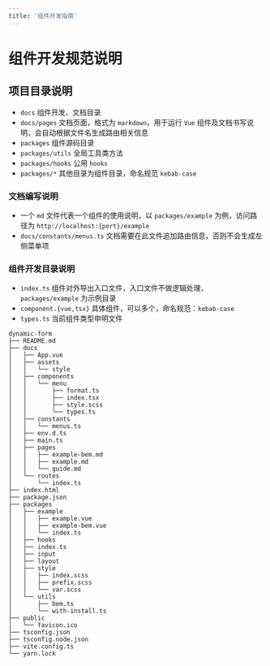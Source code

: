 ```yaml
---
title: '组件开发指南'
---
```


# 组件开发规范说明

## 项目目录说明

- `docs` 组件开发、文档目录
- `docs/pages` 文档页面，格式为 `markdown`，用于运行 `Vue` 组件及文档书写说明，会自动根据文件名生成路由相关信息
- `packages` 组件源码目录
- `packages/utils` 全局工具类方法
- `packages/hooks` 公用 `hooks`
- `packages/*` 其他目录为组件目录，命名规范 `kebab-case`

### 文档编写说明

- 一个 `md` 文件代表一个组件的使用说明，以 `packages/example` 为例，访问路径为 `http://localhost:{port}/example`
- `docs/constants/menus.ts` 文档需要在此文件追加路由信息，否则不会生成左侧菜单项

### 组件开发目录说明

- `index.ts` 组件对外导出入口文件，入口文件不做逻辑处理， `packages/example` 为示例目录
- `component.{vue,tsx}` 具体组件，可以多个，命名规范：`kebab-case`
- `types.ts` 当前组件类型申明文件

```text
dynamic-form
├── README.md
├── docs
│   ├── App.vue
│   ├── assets
│   │   └── style
│   ├── components
│   │   └── menu
│   │       ├── format.ts
│   │       ├── index.tsx
│   │       ├── style.scss
│   │       └── types.ts
│   ├── constants
│   │   └── menus.ts
│   ├── env.d.ts
│   ├── main.ts
│   ├── pages
│   │   ├── example-bem.md
│   │   ├── example.md
│   │   └── guide.md
│   └── routes
│       └── index.ts
├── index.html
├── package.json
├── packages
│   ├── example
│   │   ├── example.vue
│   │   ├── example-bem.vue
│   │   └── index.ts
│   ├── hooks
│   ├── index.ts
│   ├── input
│   ├── layout
│   ├── style
│   │   ├── index.scss
│   │   ├── prefix.scss
│   │   └── var.scss
│   └── utils
│       ├── bem.ts
│       └── with-install.ts
├── public
│   └── favicon.ico
├── tsconfig.json
├── tsconfig.node.json
├── vite.config.ts
└── yarn.lock

```
